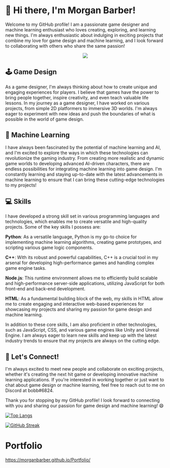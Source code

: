 # 👋 Hi there, I'm Morgan Barber!

Welcome to my GitHub profile! I am a passionate game designer and machine learning enthusiast who loves creating, exploring, and learning new things. I'm always enthusiastic about indulging in exciting projects that combine my love for game design and machine learning, and I look forward to collaborating with others who share the same passion!

<p align="center">
  <img src="https://github-readme-stats.vercel.app/api?username=morganbarber&show_icons=true&theme=tokyonight&count_private=true&hide_title=true" />
</p>

## 🕹️ Game Design

As a game designer, I'm always thinking about how to create unique and engaging experiences for players. I believe that games have the power to bring people together, inspire creativity, and even teach valuable life lessons. In my journey as a game designer, I have worked on various projects, from simple 2D platformers to immersive 3D worlds. I'm always eager to experiment with new ideas and push the boundaries of what is possible in the world of game design.

## 🤖 Machine Learning

I have always been fascinated by the potential of machine learning and AI, and I'm excited to explore the ways in which these technologies can revolutionize the gaming industry. From creating more realistic and dynamic game worlds to developing advanced AI-driven characters, there are endless possibilities for integrating machine learning into game design. I'm constantly learning and staying up-to-date with the latest advancements in machine learning to ensure that I can bring these cutting-edge technologies to my projects!

## 💻 Skills

I have developed a strong skill set in various programming languages and technologies, which enables me to create versatile and high-quality projects. Some of the key skills I possess are:

**Python**: As a versatile language, Python is my go-to choice for implementing machine learning algorithms, creating game prototypes, and scripting various game logic components.

**C++**: With its robust and powerful capabilities, C++ is a crucial tool in my arsenal for developing high-performance games and handling complex game engine tasks.

**Node.js**: This runtime environment allows me to efficiently build scalable and high-performance server-side applications, utilizing JavaScript for both front-end and back-end development.

**HTML**: As a fundamental building block of the web, my skills in HTML allow me to create engaging and interactive web-based experiences for showcasing my projects and sharing my passion for game design and machine learning.

In addition to these core skills, I am also proficient in other technologies, such as JavaScript, CSS, and various game engines like Unity and Unreal Engine. I am always eager to learn new skills and keep up with the latest industry trends to ensure that my projects are always on the cutting edge.

## 🤝 Let's Connect!

I'm always excited to meet new people and collaborate on exciting projects, whether it's creating the next hit game or developing innovative machine learning applications. If you're interested in working together or just want to chat about game design or machine learning, feel free to reach out to me on Discord at bobb#6824.

Thank you for stopping by my GitHub profile! I look forward to connecting with you and sharing our passion for game design and machine learning! 😄

[![Top Langs](https://github-readme-stats.vercel.app/api/top-langs/?username=morganbarber)](https://github.com/anuraghazra/github-readme-stats)

[![GitHub Streak](http://github-readme-streak-stats.herokuapp.com?user=morganbarber&theme=dark&background=000000)](https://git.io/streak-stats)


# Portfolio

https://morganbarber.github.io/Portfolio/
